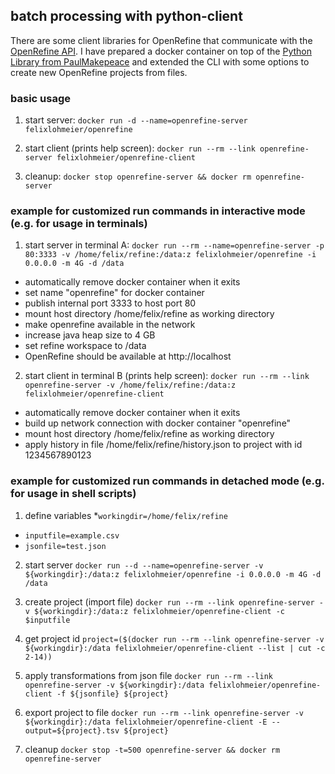 ## batch processing with python-client

There are some client libraries for OpenRefine that communicate with the [OpenRefine API](https://github.com/OpenRefine/OpenRefine/wiki/OpenRefine-API). I have prepared a docker container on top of the [Python Library from PaulMakepeace](https://github.com/PaulMakepeace/refine-client-py/) and extended the CLI with some options to create new OpenRefine projects from files.

### basic usage

1) start server:
```docker run -d --name=openrefine-server felixlohmeier/openrefine```

2) start client (prints help screen):
```docker run --rm --link openrefine-server felixlohmeier/openrefine-client```

3) cleanup:
```docker stop openrefine-server && docker rm openrefine-server```

### example for customized run commands in interactive mode (e.g. for usage in terminals)

1) start server in terminal A:
```docker run --rm --name=openrefine-server -p 80:3333 -v /home/felix/refine:/data:z felixlohmeier/openrefine -i 0.0.0.0 -m 4G -d /data```
* automatically remove docker container when it exits
* set name "openrefine" for docker container
* publish internal port 3333 to host port 80
* mount host directory /home/felix/refine as working directory
* make openrefine available in the network
* increase java heap size to 4 GB
* set refine workspace to /data
* OpenRefine should be available at http://localhost

2) start client in terminal B (prints help screen):
```docker run --rm --link openrefine-server -v /home/felix/refine:/data:z felixlohmeier/openrefine-client```
* automatically remove docker container when it exits
* build up network connection with docker container "openrefine"
* mount host directory /home/felix/refine as working directory
* apply history in file /home/felix/refine/history.json to project with id 1234567890123

### example for customized run commands in detached mode (e.g. for usage in shell scripts)

1) define variables
*```workingdir=/home/felix/refine```
* ```inputfile=example.csv```
* ```jsonfile=test.json```


2) start server
 ```docker run --d --name=openrefine-server -v ${workingdir}:/data:z felixlohmeier/openrefine -i 0.0.0.0 -m 4G -d /data```

3) create project (import file)
```docker run --rm --link openrefine-server -v ${workingdir}:/data:z felixlohmeier/openrefine-client -c $inputfile```

4) get project id
```project=($(docker run --rm --link openrefine-server -v ${workingdir}:/data felixlohmeier/openrefine-client --list | cut -c 2-14))```

5) apply transformations from json file
```docker run --rm --link openrefine-server -v ${workingdir}:/data felixlohmeier/openrefine-client -f ${jsonfile} ${project}```

6) export project to file
```docker run --rm --link openrefine-server -v ${workingdir}:/data felixlohmeier/openrefine-client -E --output=${project}.tsv ${project}```

7) cleanup
```docker stop -t=500 openrefine-server && docker rm openrefine-server```
